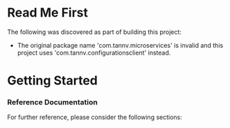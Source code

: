 # Read Me First
The following was discovered as part of building this project:

* The original package name 'com.tannv.microservices' is invalid and this project uses 'com.tannv.configurationsclient' instead.

# Getting Started

### Reference Documentation
For further reference, please consider the following sections:
